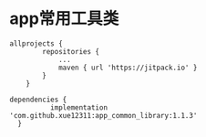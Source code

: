 # app常用工具类
```
allprojects {
		repositories {
			...
			maven { url 'https://jitpack.io' }
		}
	}
```

  ```
  dependencies {
	        implementation 'com.github.xue12311:app_common_library:1.1.3'
	}
  ```